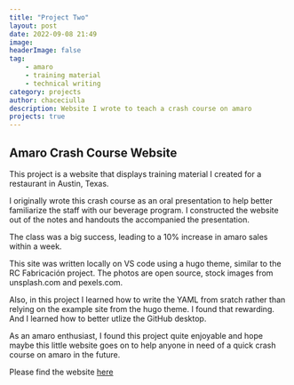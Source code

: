 ```yaml
---
title: "Project Two"
layout: post
date: 2022-09-08 21:49
image:
headerImage: false
tag:
    - amaro
    - training material
    - technical writing
category: projects
author: chaceciulla
description: Website I wrote to teach a crash course on amaro
projects: true
---
```


## Amaro Crash Course Website

This project is a website that displays training material I created for a restaurant in Austin, Texas.

I originally wrote this crash course as an oral presentation to help better familiarize the staff with our beverage program. I constructed the website out of the notes and handouts the accompanied the presentation.

The class was a big success, leading to a 10% increase in amaro sales within a week.

This site was written locally on VS code using a hugo theme, similar to the RC Fabricación project. The photos are open source, stock images from unsplash.com and pexels.com.

Also, in this project I learned how to write the YAML from sratch rather than relying on the example site from the hugo theme. I found that rewarding. And I learned how to better utlize the GitHub desktop.

As an amaro enthusiast, I found this project quite enjoyable and hope maybe this little website goes on to help anyone in need of a quick crash course on amaro in the future.

Please find the website [here](https://amaro.pages.dev/)
